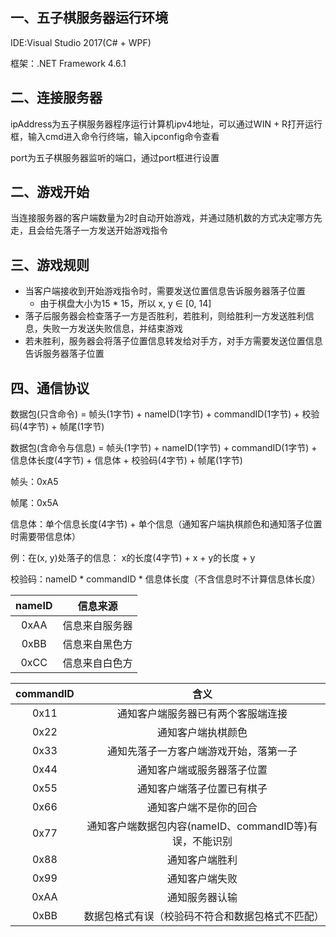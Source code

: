 

## 一、五子棋服务器运行环境

IDE:Visual Studio 2017(C# + WPF)

框架：.NET Framework 4.6.1

## 二、连接服务器

ipAddress为五子棋服务器程序运行计算机ipv4地址，可以通过WIN + R打开运行框，输入cmd进入命令行终端，输入ipconfig命令查看

port为五子棋服务器监听的端口，通过port框进行设置

## 二、游戏开始

当连接服务器的客户端数量为2时自动开始游戏，并通过随机数的方式决定哪方先走，且会给先落子一方发送开始游戏指令

## 三、游戏规则

- 当客户端接收到开始游戏指令时，需要发送位置信息告诉服务器落子位置
  - 由于棋盘大小为15 * 15，所以 x, y ∈ [0, 14]
- 落子后服务器会检查落子一方是否胜利，若胜利，则给胜利一方发送胜利信息，失败一方发送失败信息，并结束游戏
- 若未胜利，服务器会将落子位置信息转发给对手方，对手方需要发送位置信息告诉服务器落子位置

## 四、通信协议

数据包(只含命令) = 帧头(1字节) + nameID(1字节) + commandID(1字节)  + 校验码(4字节) + 帧尾(1字节)

数据包(含命令与信息) = 帧头(1字节) + nameID(1字节) + commandID(1字节) + 信息体长度(4字节) + 信息体 + 校验码(4字节) + 帧尾(1字节)

帧头：0xA5

帧尾：0x5A

信息体：单个信息长度(4字节) + 单个信息（通知客户端执棋颜色和通知落子位置时需要带信息体）

例：在(x, y)处落子的信息： x的长度(4字节) + x + y的长度 + y

校验码：nameID * commandID * 信息体长度（不含信息时不计算信息体长度）

| nameID |    信息来源    |
| :----: | :------------: |
|  0xAA  | 信息来自服务器 |
|  0xBB  | 信息来自黑色方 |
|  0xCC  | 信息来自白色方 |

| commandID |                          含义                           |
| :-------: | :-----------------------------------------------------: |
|   0x11    |           通知客户端服务器已有两个客服端连接            |
|   0x22    |                   通知客户端执棋颜色                    |
|   0x33    |         通知先落子一方客户端游戏开始，落第一子          |
|   0x44    |               通知客户端或服务器落子位置                |
|   0x55    |               通知客户端落子位置已有棋子                |
|   0x66    |                 通知客户端不是你的回合                  |
|   0x77    | 通知客户端数据包内容(nameID、commandID等)有误，不能识别 |
|   0x88    |                     通知客户端胜利                      |
|   0x99    |                     通知客户端失败                      |
|   0xAA    |                     通知服务器认输                      |
|   0xBB    |    数据包格式有误（校验码不符合和数据包格式不匹配）     |



